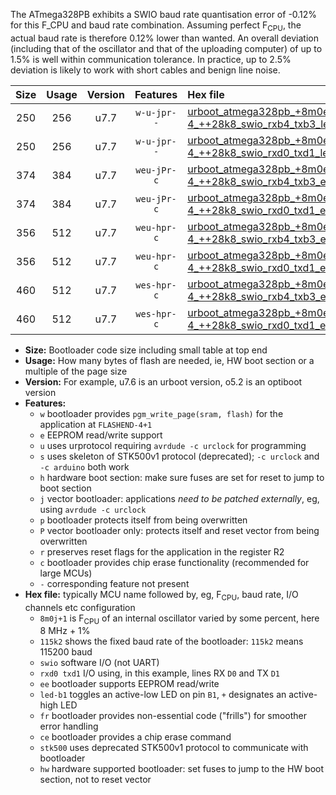 The ATmega328PB exhibits a SWIO baud rate quantisation error of -0.12% for this F_CPU and baud rate combination. Assuming perfect F<sub>CPU</sub>, the actual baud rate is therefore 0.12% lower than wanted. An overall deviation (including that of the oscillator and that of the uploading computer) of up to 1.5% is well within communication tolerance. In practice, up to 2.5% deviation is likely to work with short cables and benign line noise.

|Size|Usage|Version|Features|Hex file|
|:-:|:-:|:-:|:-:|:--|
|250|256|u7.7|`w-u-jpr--`|[urboot_atmega328pb_+8m0e-4_++28k8_swio_rxb4_txb3_led+b5.hex](https://raw.githubusercontent.com/stefanrueger/urboot.hex/main/cores/minicore/atmega328pb/internal_oscillator/fcpu_+8m0e-4/br_++28k8/urboot_atmega328pb_+8m0e-4_++28k8_swio_rxb4_txb3_led+b5.hex)|
|250|256|u7.7|`w-u-jpr--`|[urboot_atmega328pb_+8m0e-4_++28k8_swio_rxd0_txd1_led+b5.hex](https://raw.githubusercontent.com/stefanrueger/urboot.hex/main/cores/minicore/atmega328pb/internal_oscillator/fcpu_+8m0e-4/br_++28k8/urboot_atmega328pb_+8m0e-4_++28k8_swio_rxd0_txd1_led+b5.hex)|
|374|384|u7.7|`weu-jPr-c`|[urboot_atmega328pb_+8m0e-4_++28k8_swio_rxb4_txb3_ee_led+b5_fr_ce.hex](https://raw.githubusercontent.com/stefanrueger/urboot.hex/main/cores/minicore/atmega328pb/internal_oscillator/fcpu_+8m0e-4/br_++28k8/urboot_atmega328pb_+8m0e-4_++28k8_swio_rxb4_txb3_ee_led+b5_fr_ce.hex)|
|374|384|u7.7|`weu-jPr-c`|[urboot_atmega328pb_+8m0e-4_++28k8_swio_rxd0_txd1_ee_led+b5_fr_ce.hex](https://raw.githubusercontent.com/stefanrueger/urboot.hex/main/cores/minicore/atmega328pb/internal_oscillator/fcpu_+8m0e-4/br_++28k8/urboot_atmega328pb_+8m0e-4_++28k8_swio_rxd0_txd1_ee_led+b5_fr_ce.hex)|
|356|512|u7.7|`weu-hpr-c`|[urboot_atmega328pb_+8m0e-4_++28k8_swio_rxb4_txb3_ee_led+b5_fr_ce_hw.hex](https://raw.githubusercontent.com/stefanrueger/urboot.hex/main/cores/minicore/atmega328pb/internal_oscillator/fcpu_+8m0e-4/br_++28k8/urboot_atmega328pb_+8m0e-4_++28k8_swio_rxb4_txb3_ee_led+b5_fr_ce_hw.hex)|
|356|512|u7.7|`weu-hpr-c`|[urboot_atmega328pb_+8m0e-4_++28k8_swio_rxd0_txd1_ee_led+b5_fr_ce_hw.hex](https://raw.githubusercontent.com/stefanrueger/urboot.hex/main/cores/minicore/atmega328pb/internal_oscillator/fcpu_+8m0e-4/br_++28k8/urboot_atmega328pb_+8m0e-4_++28k8_swio_rxd0_txd1_ee_led+b5_fr_ce_hw.hex)|
|460|512|u7.7|`wes-hpr-c`|[urboot_atmega328pb_+8m0e-4_++28k8_swio_rxb4_txb3_ee_led+b5_fr_ce_stk500_hw.hex](https://raw.githubusercontent.com/stefanrueger/urboot.hex/main/cores/minicore/atmega328pb/internal_oscillator/fcpu_+8m0e-4/br_++28k8/urboot_atmega328pb_+8m0e-4_++28k8_swio_rxb4_txb3_ee_led+b5_fr_ce_stk500_hw.hex)|
|460|512|u7.7|`wes-hpr-c`|[urboot_atmega328pb_+8m0e-4_++28k8_swio_rxd0_txd1_ee_led+b5_fr_ce_stk500_hw.hex](https://raw.githubusercontent.com/stefanrueger/urboot.hex/main/cores/minicore/atmega328pb/internal_oscillator/fcpu_+8m0e-4/br_++28k8/urboot_atmega328pb_+8m0e-4_++28k8_swio_rxd0_txd1_ee_led+b5_fr_ce_stk500_hw.hex)|

- **Size:** Bootloader code size including small table at top end
- **Usage:** How many bytes of flash are needed, ie, HW boot section or a multiple of the page size
- **Version:** For example, u7.6 is an urboot version, o5.2 is an optiboot version
- **Features:**
  + `w` bootloader provides `pgm_write_page(sram, flash)` for the application at `FLASHEND-4+1`
  + `e` EEPROM read/write support
  + `u` uses urprotocol requiring `avrdude -c urclock` for programming
  + `s` uses skeleton of STK500v1 protocol (deprecated); `-c urclock` and `-c arduino` both work
  + `h` hardware boot section: make sure fuses are set for reset to jump to boot section
  + `j` vector bootloader: applications *need to be patched externally*, eg, using `avrdude -c urclock`
  + `p` bootloader protects itself from being overwritten
  + `P` vector bootloader only: protects itself and reset vector from being overwritten
  + `r` preserves reset flags for the application in the register R2
  + `c` bootloader provides chip erase functionality (recommended for large MCUs)
  + `-` corresponding feature not present
- **Hex file:** typically MCU name followed by, eg, F<sub>CPU</sub>, baud rate, I/O channels etc configuration
  + `8m0j+1` is F<sub>CPU</sub> of an internal oscillator varied by some percent, here 8 MHz + 1%
  + `115k2` shows the fixed baud rate of the bootloader: `115k2` means 115200 baud
  + `swio` software I/O (not UART)
  + `rxd0 txd1` I/O using, in this example, lines RX `D0` and TX `D1`
  + `ee` bootloader supports EEPROM read/write
  + `led-b1` toggles an active-low LED on pin `B1`, `+` designates an active-high LED
  + `fr` bootloader provides non-essential code ("frills") for smoother error handling
  + `ce` bootloader provides a chip erase command
  + `stk500` uses deprecated STK500v1 protocol to communicate with bootloader
  + `hw` hardware supported bootloader: set fuses to jump to the HW boot section, not to reset vector

